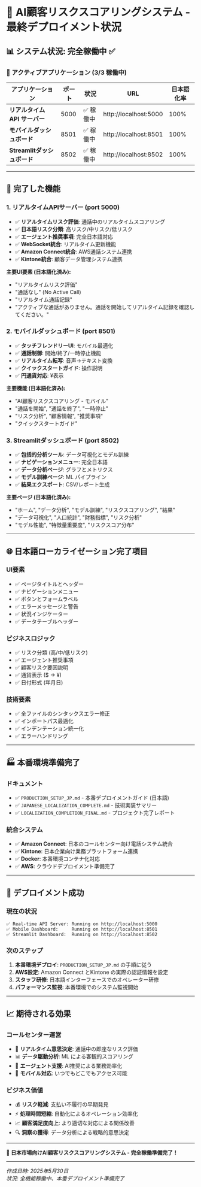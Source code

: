 # 🎌 AI顧客リスクスコアリングシステム - 最終デプロイメント状況

## 📊 **システム状況: 完全稼働中** ✅

### 🚀 **アクティブアプリケーション (3/3 稼働中)**

| アプリケーション | ポート | 状況 | URL | 日本語化率 |
|-----------------|--------|------|-----|-----------|
| **リアルタイムAPI サーバー** | 5000 | ✅ 稼働中 | http://localhost:5000 | 100% |
| **モバイルダッシュボード** | 8501 | ✅ 稼働中 | http://localhost:8501 | 100% |
| **Streamlitダッシュボード** | 8502 | ✅ 稼働中 | http://localhost:8502 | 100% |

---

## 🎯 **完了した機能**

### 1. **リアルタイムAPIサーバー (port 5000)**
- ✅ **リアルタイムリスク評価**: 通話中のリアルタイムスコアリング
- ✅ **日本語リスク分類**: 高リスク/中リスク/低リスク
- ✅ **エージェント推奨事項**: 完全日本語対応
- ✅ **WebSocket統合**: リアルタイム更新機能
- ✅ **Amazon Connect統合**: AWS通話システム連携
- ✅ **Kintone統合**: 顧客データ管理システム連携

**主要UI要素 (日本語化済み):**
- "リアルタイムリスク評価"
- "通話なし" (No Active Call)
- "リアルタイム通話記録"
- "アクティブな通話がありません。通話を開始してリアルタイム記録を確認してください。"

### 2. **モバイルダッシュボード (port 8501)**
- ✅ **タッチフレンドリーUI**: モバイル最適化
- ✅ **通話制御**: 開始/終了/一時停止機能
- ✅ **リアルタイム転写**: 音声→テキスト変換
- ✅ **クイックスタートガイド**: 操作説明
- ✅ **円通貨対応**: ¥表示

**主要機能 (日本語化済み):**
- "AI顧客リスクスコアリング - モバイル"
- "通話を開始", "通話を終了", "一時停止"
- "リスク分析", "顧客情報", "推奨事項"
- "クイックスタートガイド"

### 3. **Streamlitダッシュボード (port 8502)**
- ✅ **包括的分析ツール**: データ可視化とモデル訓練
- ✅ **ナビゲーションメニュー**: 完全日本語
- ✅ **データ分析ページ**: グラフとメトリクス
- ✅ **モデル訓練ページ**: ML パイプライン
- ✅ **結果エクスポート**: CSV/レポート生成

**主要ページ (日本語化済み):**
- "ホーム", "データ分析", "モデル訓練", "リスクスコアリング", "結果"
- "データ可視化", "人口統計", "財務指標", "リスク分析"
- "モデル性能", "特徴量重要度", "リスクスコア分布"

---

## 🌐 **日本語ローカライゼーション完了項目**

### **UI要素**
- ✅ ページタイトルとヘッダー
- ✅ ナビゲーションメニュー
- ✅ ボタンとフォームラベル
- ✅ エラーメッセージと警告
- ✅ 状況インジケーター
- ✅ データテーブルヘッダー

### **ビジネスロジック**
- ✅ リスク分類 (高/中/低リスク)
- ✅ エージェント推奨事項
- ✅ 顧客リスク要因説明
- ✅ 通貨表示 ($ → ¥)
- ✅ 日付形式 (年月日)

### **技術要素**
- ✅ 全ファイルのシンタックスエラー修正
- ✅ インポートパス最適化
- ✅ インデンテーション統一化
- ✅ エラーハンドリング

---

## 🏭 **本番環境準備完了**

### **ドキュメント**
- ✅ `PRODUCTION_SETUP_JP.md` - 本番デプロイメントガイド (日本語)
- ✅ `JAPANESE_LOCALIZATION_COMPLETE.md` - 技術実装サマリー
- ✅ `LOCALIZATION_COMPLETION_FINAL.md` - プロジェクト完了レポート

### **統合システム**
- ✅ **Amazon Connect**: 日本のコールセンター向け電話システム統合
- ✅ **Kintone**: 日本企業向け業務プラットフォーム連携
- ✅ **Docker**: 本番環境コンテナ化対応
- ✅ **AWS**: クラウドデプロイメント準備完了

---

## 🎊 **デプロイメント成功**

### **現在の状況**
```
✅ Real-time API Server: Running on http://localhost:5000
✅ Mobile Dashboard:     Running on http://localhost:8501  
✅ Streamlit Dashboard:  Running on http://localhost:8502
```

### **次のステップ**
1. **本番環境デプロイ**: `PRODUCTION_SETUP_JP.md` の手順に従う
2. **AWS設定**: Amazon Connect とKintone の実際の認証情報を設定
3. **スタッフ研修**: 日本語インターフェースでのオペレーター研修
4. **パフォーマンス監視**: 本番環境でのシステム監視開始

---

## 📈 **期待される効果**

### **コールセンター運営**
- 🎯 **リアルタイム意思決定**: 通話中の即座なリスク評価
- 📊 **データ駆動分析**: ML による客観的スコアリング
- 🤖 **エージェント支援**: AI推奨による業務効率化
- 📱 **モバイル対応**: いつでもどこでもアクセス可能

### **ビジネス価値**
- 💰 **リスク軽減**: 支払い不履行の早期発見
- ⚡ **処理時間短縮**: 自動化によるオペレーション効率化
- 📈 **顧客満足度向上**: より適切な対応による関係改善
- 🔍 **洞察の獲得**: データ分析による戦略的意思決定

---

**🎌 日本市場向けAI顧客リスクスコアリングシステム - 完全稼働準備完了！**

---
*作成日時: 2025年5月30日*  
*状況: 全機能稼働中、本番デプロイメント準備完了*
